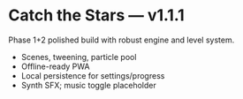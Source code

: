 # Catch the Stars — v1.1.1
Phase 1+2 polished build with robust engine and level system.

- Scenes, tweening, particle pool
- Offline-ready PWA
- Local persistence for settings/progress
- Synth SFX; music toggle placeholder

